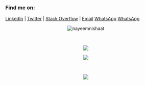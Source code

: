 <h3 align="left">Find me on:</h3>
<p align="left">
  <a href="https://www.linkedin.com/in/nayeemnishaat/">LinkedIn</a> | 
 <!-- <a href="https://www.fiverr.com/nayeemnishaat">Fiverr</a> | -->
  <a href="https://twitter.com/nayeemNishaat">Twitter</a> | 
  <a href="https://stackoverflow.com/users/17816883/labyrinth">Stack Overflow</a> | 
  <a href="mailto:nayeemnishaat@gmail.com">Email</a>
  <a href="tel:+880 1849432850">WhatsApp</a>
  <a href="https://api.whatsapp.com/send?phone=+8801849432850" target="_blank">WhatsApp</a>
</p>

<!-- <h3> My Websites:</h3>
  <a href="laby.ninja">ChatX</a> | 
  <a href="natours-lby.herokuapp.com">Natours</a>
<br/>
<br/> -->

<p align="center"><img align="center" src="https://github-readme-streak-stats.herokuapp.com?user=nayeemnishaat&theme=dark&hide_border=true)](https://git.io/streak-stats" alt="nayeemnishaat" /></p>
<br/>

<p align="center">
<img align="center" src="https://github-readme-stats.vercel.app/api?username=nayeemnishaat&show_icons=true&theme=radical&count_private=true"/>
</p>

<p align="center">
<img src="https://github-readme-stats.vercel.app/api/top-langs/?username=nayeemnishaat&langs_count=10"/>
</p>

<br/>
<!-- <br/>
<a href="https://github.com/nayeemnishaat"><img alt="Activity Graph" src="https://github-readme-activity-graph.cyclic.app/graph?username=nayeemnishaat&theme=react-dark&hide_border=true&hide_title=true" /></a>
<br/> -->
  
<p align="center"><img src="https://komarev.com/ghpvc/?username=nayeemnishaat"/></p>
